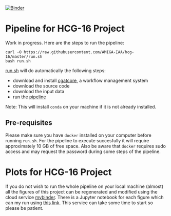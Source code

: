 [![Binder](https://mybinder.org/badge_logo.svg)](https://mybinder.org/v2/gh/AMIGA-IAA/hcg-16/master)

# Pipeline for HCG-16 Project

Work in progress. Here are the steps to run the pipeline:
```
curl -O https://raw.githubusercontent.com/AMIGA-IAA/hcg-16/master/run.sh
bash run.sh
```
[run.sh](https://github.com/AMIGA-IAA/hcg-16/blob/master/run.sh) will do automatically the following steps:
* download and install [cgatcore](https://github.com/cgat-developers/cgat-core/blob/master/README.rst), a workflow management system
* download the source code
* download the input data
* run the [pipeline](https://github.com/AMIGA-IAA/hcg-16/blob/master/cgatcore/pipeline.py)

Note: This will install `conda` on your machine if it is not already installed.

## Pre-requisites
Please make sure you have `docker` installed on your computer before running `run.sh`. For the pipeline to execute succesfully it will require approximately 10 GB of free space. Also be aware that `docker` requires sudo access and may request the password during some steps of the pipeline.

# Plots for HCG-16 Project

If you do not wish to run the whole pipeline on your local machine (almost) all the figures of this project can be regenerated and modified using the cloud service [mybinder](https://mybinder.org/). There is a Jupyter notebook for each figure which can my run using [this link](https://mybinder.org/v2/gh/AMIGA-IAA/hcg-16/master). This service can take some time to start so please be patient.
